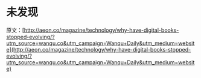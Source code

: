 # 未发现

原文：[http://aeon.co/magazine/technology/why-have-digital-books-stopped-evolving/?utm_source=wanqu.co&utm_campaign=Wanqu+Daily&utm_medium=website](http://aeon.co/magazine/technology/why-have-digital-books-stopped-evolving/?utm_source=wanqu.co&utm_campaign=Wanqu+Daily&utm_medium=website)